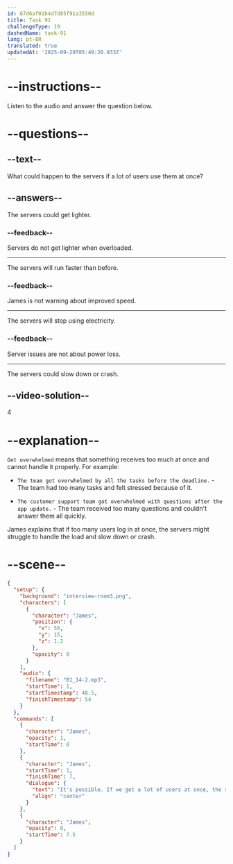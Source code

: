 ```yaml
---
id: 67d6af01b4d7d85f91a3550d
title: Task 91
challengeType: 19
dashedName: task-91
lang: pt-BR
translated: true
updatedAt: '2025-09-29T05:49:20.933Z'
---
```


<!-- (audio) James: It's possible. If we get a lot of users at once, the servers could get overwhelmed. -->

# --instructions--

Listen to the audio and answer the question below.

# --questions--

## --text--

What could happen to the servers if a lot of users use them at once?

## --answers--

The servers could get lighter.

### --feedback--

Servers do not get lighter when overloaded.

---

The servers will run faster than before.

### --feedback--

James is not warning about improved speed.

---

The servers will stop using electricity.

### --feedback--

Server issues are not about power loss.

---

The servers could slow down or crash.

## --video-solution--

4

# --explanation--

`Get overwhelmed` means that something receives too much at once and cannot handle it properly. For example:

- `The team got overwhelmed by all the tasks before the deadline.` - The team had too many tasks and felt stressed because of it.

- `The customer support team got overwhelmed with questions after the app update.` - The team received too many questions and couldn't answer them all quickly.

James explains that if too many users log in at once, the servers might struggle to handle the load and slow down or crash.

# --scene--

```json
{
  "setup": {
    "background": "interview-room3.png",
    "characters": [
      {
        "character": "James",
        "position": {
          "x": 50,
          "y": 15,
          "z": 1.2
        },
        "opacity": 0
      }
    ],
    "audio": {
      "filename": "B1_14-2.mp3",
      "startTime": 1,
      "startTimestamp": 48.5,
      "finishTimestamp": 54
    }
  },
  "commands": [
    {
      "character": "James",
      "opacity": 1,
      "startTime": 0
    },
    {
      "character": "James",
      "startTime": 1,
      "finishTime": 7,
      "dialogue": {
        "text": "It's possible. If we get a lot of users at once, the servers could get overwhelmed.",
        "align": "center"
      }
    },
    {
      "character": "James",
      "opacity": 0,
      "startTime": 7.5
    }
  ]
}
```

